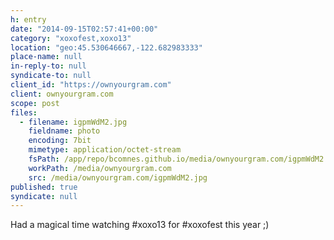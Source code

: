 ```yaml
---
h: entry
date: "2014-09-15T02:57:41+00:00"
category: "xoxofest,xoxo13"
location: "geo:45.530646667,-122.682983333"
place-name: null
in-reply-to: null
syndicate-to: null
client_id: "https://ownyourgram.com"
client: ownyourgram.com
scope: post
files:
  - filename: igpmWdM2.jpg
    fieldname: photo
    encoding: 7bit
    mimetype: application/octet-stream
    fsPath: /app/repo/bcomnes.github.io/media/ownyourgram.com/igpmWdM2.jpg
    workPath: /media/ownyourgram.com
    src: /media/ownyourgram.com/igpmWdM2.jpg
published: true
syndicate: null
---
```

Had a magical time watching #xoxo13 for #xoxofest this year ;)
